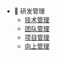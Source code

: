 <!-- _sidebar.md -->

* 🦠 研发管理
  * [技术管理](management/technical.md)
  * [团队管理](management/team.md)
  * [项目管理](management/project.md)
  * [向上管理](management/up.md)